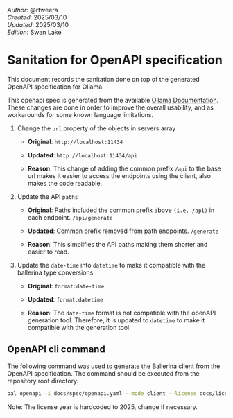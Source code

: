 _Author_:  @rtweera\
_Created_: 2025/03/10 \
_Updated_: 2025/03/10 \
_Edition_: Swan Lake

# Sanitation for OpenAPI specification

This document records the sanitation done on top of the generated OpenAPI specification for Ollama.

This openapi spec is generated from the available [Ollama Documentation](https://github.com/ollama/ollama/blob/main/docs/api.md).
These changes are done in order to improve the overall usability, and as workarounds for some known language limitations.

1. Change the `url` property of the objects in servers array

   - **Original**:
   `http://localhost:11434`

   - **Updated**:
   `http://localhost:11434/api`

   - **Reason**: This change of adding the common prefix `/api` to the base url makes it easier to access the endpoints using the client, also makes the code readable.

2. Update the API `paths`

   - **Original**: Paths included the common prefix above `(i.e. /api)` in each endpoint.
   `/api/generate`

   - **Updated**: Common prefix removed from path endpoints.
   `/generate`

   - **Reason**: This simplifies the API paths making them shorter and easier to read.

3. Update the `date-time` into `datetime` to make it compatible with the ballerina type conversions

   - **Original**: `format:date-time`

   - **Updated**: `format:datetime`

   - **Reason**: The `date-time` format is not compatible with the openAPI generation tool. Therefore, it is updated to `datetime` to make it compatible with the generation tool.

## OpenAPI cli command

The following command was used to generate the Ballerina client from the OpenAPI specification. The command should be executed from the repository root directory.

```bash
bal openapi -i docs/spec/openapi.yaml --mode client --license docs/license.txt -o ballerina
```

Note: The license year is hardcoded to 2025, change if necessary.
